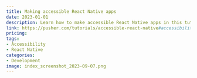 ```yaml
---
title: Making accessible React Native apps
date: 2023-01-01
description: Learn how to make accessible React Native apps in this tutorial from Pusher.
link: https://pusher.com/tutorials/accessible-react-native#accessibility-testing-tools
pricing: 
tags: 
- Accessibility
- React Native
categories: 
- Development 
image: index_screenshot_2023-09-07.png
---
```

